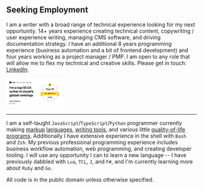 ## Seeking Employment

I am a writer with a broad range of technical experience looking for my next opportunity. 14+ years experience creating technical content, copywriting / user experience writing, managing CMS software, and driving documentation strategy. I have an additional 8 years programming experience (business automation and a bit of frontend development) and four years working as a project manager / PMP. I am open to any role that will allow me to flex my technical and creative skills. Please get in touch: [LinkedIn](https://linkedin.com/in/alvin-charity).

<img src="uxcel2024.png" width="30%" />

<br />

---

I am a self-taught `JavaScript`/`TypeScript`/`Python` programmer currently making [markup](https://github.com/unforswearing/todo_markup.js) [languages](https://github.com/unforswearing/xdoc), [writing tools](https://github.com/unforswearing/poyml), and various little [quality-of-life programs](https://github.com/unforswearing/aliaser). Additionally I have extensive experience in the shell with `Bash` and `Zsh`. My previous professional programming experience includes business workflow automation, web programming, and creating developer tooling. I will use any opportunity I can to learn a new language -- I have previously dabbled with `Lua`, `TCL`, `J`, and `F#`, and I'm currently learning more about `Ruby` and `Go`.

All code is in the public domain unless otherwise specified.

